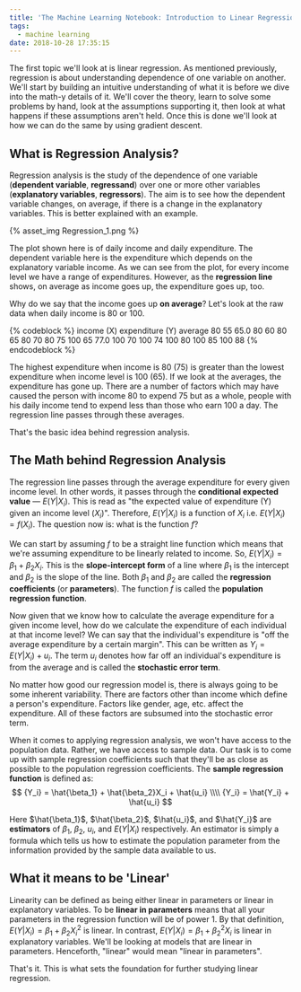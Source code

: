 ```yaml
---
title: 'The Machine Learning Notebook: Introduction to Linear Regression'
tags:
  - machine learning
date: 2018-10-28 17:35:15
---
```



The first topic we'll look at is linear regression. As mentioned previously, regression is about understanding dependence of one variable on another. We'll start by building an intuitive understanding of what it is before we dive into the math-y details of it. We'll cover the theory, learn to solve some problems by hand, look at the assumptions supporting it, then look at what happens if these assumptions aren't held. Once this is done we'll look at how we can do the same by using gradient descent.  

## What is Regression Analysis?  

Regression analysis is the study of the dependence of one variable (**dependent variable**, **regressand**) over one or more other variables (**explanatory variables**, **regressors**). The aim is to see how the dependent variable changes, on average, if there is a change in the explanatory variables. This is better explained with an example.  

{% asset_img Regression_1.png %}  

The plot shown here is of daily income and daily expenditure. The dependent variable here is the expenditure which depends on the explanatory variable income. As we can see from the plot, for every income level we have a range of expenditures. However, as the **regression line** shows, on average as income goes up, the expenditure goes up, too.  

Why do we say that the income goes up **on average**? Let's look at the raw data when daily income is 80 or 100.  

{% codeblock %}
   income (X)  expenditure (Y)  average
           80               55     65.0
           80               60
           80               65
           80               70
           80               75
          100               65     77.0
          100               70
          100               74
          100               80
          100               85
          100               88
{% endcodeblock %} 

The highest expenditure when income is 80 (75) is greater than the lowest expenditure when income level is 100 (65). If we look at the averages, the expenditure has gone up. There are a number of factors which may have caused the person with income 80 to expend 75 but as a whole, people with his daily income tend to expend less than those who earn 100 a day. The regression line passes through these averages.  

That's the basic idea behind regression analysis.  

## The Math behind Regression Analysis  

The regression line passes through the average expenditure for every given income level. In other words, it passes through the **conditional expected value** — $E(Y|X_i)$. This is read as "the expected value of expenditure (Y) given an income level ($X_i$)". Therefore, $E(Y|X_i)$ is a function of $X_i$ i.e. $E(Y|X_i) = f(X_i)$. The question now is: what is the function $f$?  

We can start by assuming $f$ to be a straight line function which means that we're assuming expenditure to be linearly related to income. So, $E(Y|X_i) = \beta_1 + \beta_2X_i$. This is the **slope-intercept form** of a line where $\beta_1$ is the intercept and $\beta_2$ is the slope of the line. Both $\beta_1$ and $\beta_2$ are called the **regression coefficients** (or **parameters**). The function $f$ is called the **population regression function**.  

Now given that we know how to calculate the average expenditure for a given income level, how do we calculate the expenditure of each individual at that income level? We can say that the individual's expenditure is "off the average expenditure by a certain margin". This can be written as $Y_i = E(Y|X_i) + u_i$. The term $u_i$ denotes how far off an individual's expenditure is from the average and is called the **stochastic error term**.  

No matter how good our regression model is, there is always going to be some inherent variability. There are factors other than income which define a person's expenditure. Factors like gender, age, etc. affect the expenditure. All of these factors are subsumed into the stochastic error term.  

When it comes to applying regression analysis, we won't have access to the population data. Rather, we have access to sample data. Our task is to come up with sample regression coefficients such that they'll be as close as possible to the population regression coefficients. The **sample regression function** is defined as: 
$$
{Y_i} = \hat{\beta_1} + \hat{\beta_2}X_i + \hat{u_i} \\\\
{Y_i} = \hat{Y_i} + \hat{u_i}
$$  

Here $\hat{\beta_1}$, $\hat{\beta_2}$, $\hat{u_i}$, and $\hat{Y_i}$ are **estimators** of $\beta_1$, $\beta_2$, $u_i$, and $E(Y|X_i)$ respectively. An estimator is simply a formula which tells us how to estimate the population parameter from the information provided by the sample data available to us.  

## What it means to be 'Linear'  

Linearity can be defined as being either linear in parameters or linear in explanatory variables. To be **linear in parameters** means that all your parameters in the regression function will be of power 1. By that definition, $E(Y|X_i) = \beta_1 + \beta_2X_i^2$ is linear. In contrast, $E(Y|X_i) = \beta_1 + \beta_2^2X_i$ is linear in explanatory variables. We'll be looking at models that are linear in parameters. Henceforth, "linear" would mean "linear in parameters".


That's it. This is what sets the foundation for further studying linear regression.